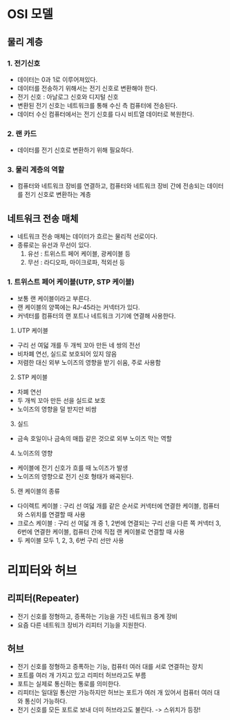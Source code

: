 # OSI 모델

## 물리 계층

### 1. 전기신호

- 데이터는 0과 1로 이루어져있다.
- 데이터를 전송하기 위해서는 전기 신호로 변환해야 한다.
- 전기 신호 : 아날로그 신호와 디지털 신호
- 변환된 전기 신호는 네트워크를 통해 수신 측 컴퓨터에 전송된다.
- 데이터 수신 컴퓨터에서는 전기 신호를 다시 비트열 데이터로 복원한다.

### 2. 랜 카드

- 데이터를 전기 신호로 변환하기 위해 필요하다.

### 3. 물리 계층의 역할

- 컴퓨터와 네트워크 장비를 연결하고, 컴퓨터와 네트워크 장비 간에 전송되는 데이터를 전기 신호로 변환하는 계층

## 네트워크 전송 매체

- 네트워크 전송 매체는 데이터가 흐르는 물리적 선로이다.
- 종류로는 유선과 무선이 있다.
  1. 유선 : 트위스트 페어 케이블, 광케이블 등
  2. 무선 : 라디오파, 마이크로파, 적외선 등

### 1. 트위스트 페어 케이블(UTP, STP 케이블)

- 보통 랜 케이블이라고 부른다.
- 랜 케이블의 양쪽에는 RJ-45라는 커넥터가 있다.
- 커넥터를 컴퓨터의 랜 포트나 네트워크 기기에 연결해 사용한다.

1. UTP 케이블

- 구리 선 여덟 개를 두 개씩 꼬아 만든 네 쌍의 전선
- 비차폐 연선, 실드로 보호되어 있지 않음<br/>
- 저렴한 대신 외부 노이즈의 영향을 받기 쉬움, 주로 사용함

2. STP 케이블

- 차폐 연선
- 두 개씩 꼬아 만든 선을 실드로 보호
- 노이즈의 영향을 덜 받지만 비쌈

3. 실드

- 금속 호일이나 금속의 매듭 같은 것으로 외부 노이즈 막는 역할

4. 노이즈의 영향

- 케이블에 전기 신호가 흐를 때 노이즈가 발생
- 노이즈의 영향으로 전기 신호 형태가 왜곡된다.

5. 랜 케이블의 종류

- 다이렉트 케이블 : 구리 선 여덟 개를 같은 순서로 커넥터에 연결한 케이블, 컴퓨터와 스위치를 연결할 때 사용
- 크로스 케이블 : 구리 선 여덟 개 중 1, 2번에 연결되는 구리 선을 다른 쪽 커넥터 3, 6번에 연결한 케이블, 컴퓨터 간에 직접 랜 케이블로 연결할 때 사용
- 두 케이블 모두 1, 2, 3, 6번 구리 선만 사용

# 리피터와 허브

## 리피터(Repeater)

- 전기 신호를 정형하고, 증폭하는 기능을 가진 네트워크 중계 장비
- 요즘 다른 네트워크 장비가 리피터 기능을 지원한다.

## 허브

- 전기 신호를 정형하고 증폭하는 기능, 컴퓨터 여러 대를 서로 연결하는 장치
- 포트를 여러 개 가지고 있고 리피터 허브라고도 부름
- 포트는 실제로 통신하는 통로를 의미한다.
- 리피터는 일대일 통신만 가능하지만 허브는 포트가 여러 개 있어서 컴퓨터 여러 대와 통신이 가능하다.
- 전기 신호를 모든 포트로 보내 더미 허브라고도 불린다.
  -> 스위치가 등장!
